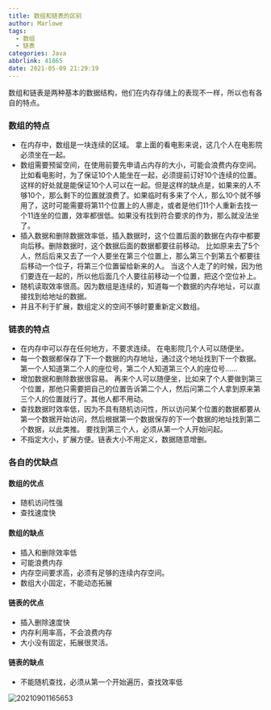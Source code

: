 ```yaml
---
title: 数组和链表的区别
author: Marlowe
tags:
  - 数组
  - 链表
categories: Java
abbrlink: 41865
date: 2021-05-09 21:29:19
---
```


数组和链表是两种基本的数据结构，他们在内存存储上的表现不一样，所以也有各自的特点。

<!--more-->

### 数组的特点

* 在内存中，数组是一块连续的区域。 拿上面的看电影来说，这几个人在电影院必须坐在一起。
* 数组需要预留空间，在使用前要先申请占内存的大小，可能会浪费内存空间。 比如看电影时，为了保证10个人能坐在一起，必须提前订好10个连续的位置。这样的好处就是能保证10个人可以在一起。但是这样的缺点是，如果来的人不够10个，那么剩下的位置就浪费了。如果临时有多来了个人，那么10个就不够用了，这时可能需要将第11个位置上的人挪走，或者是他们11个人重新去找一个11连坐的位置，效率都很低。如果没有找到符合要求的作为，那么就没法坐了。
* 插入数据和删除数据效率低，插入数据时，这个位置后面的数据在内存中都要向后移。删除数据时，这个数据后面的数据都要往前移动。 比如原来去了5个人，然后后来又去了一个人要坐在第三个位置上，那么第三个到第五个都要往后移动一个位子，将第三个位置留给新来的人。 当这个人走了的时候，因为他们要连在一起的，所以他后面几个人要往前移动一个位置，把这个空位补上。
* 随机读取效率很高。因为数组是连续的，知道每一个数据的内存地址，可以直接找到给地址的数据。
* 并且不利于扩展，数组定义的空间不够时要重新定义数组。

### 链表的特点

* 在内存中可以存在任何地方，不要求连续。 在电影院几个人可以随便坐。
* 每一个数据都保存了下一个数据的内存地址，通过这个地址找到下一个数据。 第一个人知道第二个人的座位号，第二个人知道第三个人的座位号……
* 增加数据和删除数据很容易。 再来个人可以随便坐，比如来了个人要做到第三个位置，那他只需要把自己的位置告诉第二个人，然后问第二个人拿到原来第三个人的位置就行了。其他人都不用动。
* 查找数据时效率低，因为不具有随机访问性，所以访问某个位置的数据都要从第一个数据开始访问，然后根据第一个数据保存的下一个数据的地址找到第二个数据，以此类推。 要找到第三个人，必须从第一个人开始问起。
* 不指定大小，扩展方便。链表大小不用定义，数据随意增删。

### 各自的优缺点

#### 数组的优点

* 随机访问性强
* 查找速度快

#### 数组的缺点

* 插入和删除效率低
* 可能浪费内存
* 内存空间要求高，必须有足够的连续内存空间。
* 数组大小固定，不能动态拓展

#### 链表的优点

* 插入删除速度快
* 内存利用率高，不会浪费内存
* 大小没有固定，拓展很灵活。

#### 链表的缺点

* 不能随机查找，必须从第一个开始遍历，查找效率低

![20210901165653](https://aishu-marlowe.oss-cn-beijing.aliyuncs.com/20210901165653.png)

